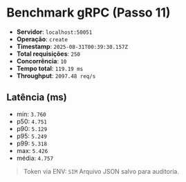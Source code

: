 # Benchmark gRPC (Passo 11)
- **Servidor**: `localhost:50051`
- **Operação**: `create`
- **Timestamp**: `2025-08-31T00:39:30.157Z`
- **Total requisições**: `250`
- **Concorrência**: `10`
- **Tempo total**: `119.19 ms`
- **Throughput**: `2097.48 req/s`
## Latência (ms)
- min: `3.760`
- p50: `4.751`
- p90: `5.129`
- p95: `5.249`
- p99: `5.318`
- max: `5.426`
- média: `4.757`

> Token via ENV: `SIM`
> Arquivo JSON salvo para auditoria.